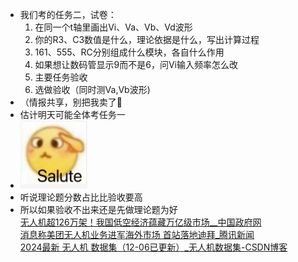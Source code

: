 - 我们考的任务二，试卷：
	1. 在同一个t轴里画出Vi、Va、Vb、Vd波形
	2. 你的R3、C3数值是什么，理论依据是什么，写出计算过程
	3. 161、555、RC分别组成什么模块，各自什么作用
	4. 如果想让数码管显示9而不是6，问Vi输入频率怎么改
	5. 主要任务验收
	6. 选做验收（同时测Va,Vb波形)
- （情报共享，别把我卖了🤣
- 估计明天可能全体考任务一
- ![](https://raw.githubusercontent.com/Tendourisu/images/master/202412181541832.png)
- 听说理论题分数占比比验收要高
- 所以如果验收不出来还是先做理论题为好  
[无人机超126万架！我国低空经济蕴藏万亿级市场\_\_中国政府网](https://www.gov.cn/yaowen/liebiao/202403/content_6942571.htm)  
[消息称美团无人机业务进军海外市场 首站落地迪拜\_腾讯新闻](https://news.qq.com/rain/a/20241218A02EXM00)  
[2024最新 无人机 数据集（12-06已更新）\_无人机数据集-CSDN博客](https://blog.csdn.net/u011559552/article/details/142923003)
